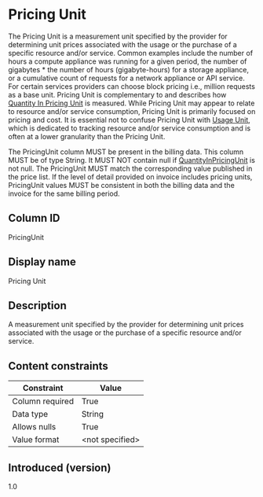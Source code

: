 # Pricing Unit

The Pricing Unit is a measurement unit specified by the provider for determining unit prices associated with the usage or the purchase of a specific resource and/or service. Common examples include the number of hours a compute appliance was running for a given period, the number of gigabytes * the number of hours (gigabyte-hours) for a storage appliance, or a cumulative count of requests for a network appliance or API service. For certain services providers can choose block pricing i.e., million requests as a base unit. Pricing Unit is complementary to and describes how [Quantity In Pricing Unit](#quantityinpricingunit) is measured. While Pricing Unit may appear to relate to resource and/or service consumption, Pricing Unit is primarily focused on pricing and cost. It is essential not to confuse Pricing Unit with [Usage Unit](#usageunit), which is dedicated to tracking resource and/or service consumption and is often at a lower granularity than the Pricing Unit.

The PricingUnit column MUST be present in the billing data. This column MUST be of type String. It MUST NOT contain null if [QuantityInPricingUnit](#quantityinpricingunit) is not null. The PricingUnit MUST match the corresponding value published in the price list. If the level of detail provided on invoice includes pricing units, PricingUnit values MUST be consistent in both the billing data and the invoice for the same billing period.

## Column ID

PricingUnit

## Display name

Pricing Unit

## Description

A measurement unit specified by the provider for determining unit prices associated with the usage or the purchase of a specific resource and/or service.

## Content constraints

| Constraint      | Value           |
|-----------------|-----------------|
| Column required | True            |
| Data type       | String          |
| Allows nulls    | True            |
| Value format    | \<not specified> |

## Introduced (version)

1.0
